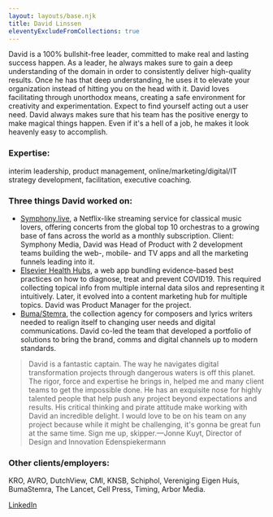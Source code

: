 ```yaml
---
layout: layouts/base.njk
title: David Linssen
eleventyExcludeFromCollections: true
---
```


David is a 100% bullshit-free leader, committed to make real and lasting success happen. As a leader, he always makes sure to gain a deep understanding of the domain in order to consistently deliver high-quality results. Once he has that deep understanding, he uses it to elevate your organization instead of hitting you on the head with it.  David loves facilitating through unorthodox means, creating a safe environment for creativity and experimentation. Expect to find yourself acting out a user need. David always makes sure that his team has the positive energy to make magical things happen. Even if it's a hell of a job, he makes it look heavenly easy to accomplish.

### Expertise: 
interim leadership, product management, online/marketing/digital/IT strategy development, facilitation, executive coaching.

### Three things David worked on:
* [Symphony.live](https://symphony.live/), a Netflix-like streaming service for classical music lovers, offering concerts from the global top 10 orchestras to a growing base of fans across the world as a monthly subscription. Client: Symphony Media, David was Head of Product with 2 development teams building the web-, mobile- and TV apps and all the marketing funnels leading into it.
* [Elsevier Health Hubs](https://elsevier.health/en-US/home), a web app bundling evidence-based best practices on how to diagnose, treat and prevent COVID19. This required collecting topical info from multiple internal data silos and representing it intuitively. Later, it evolved into a content marketing hub for multiple topics. David was Product Manager for the project.
* [Buma/Stemra](https://mijn.bumastemra.nl), the collection agency for composers and lyrics writers needed to realign itself to changing user needs and digital communications. David co-led the team that developed a portfolio of solutions to bring the brand, comms and digital channels up to modern standards.

> David is a fantastic captain. The way he navigates digital transformation projects through dangerous waters is off this planet. The rigor, force and expertise he brings in, helped me and many client teams to get the impossible done. He has an exquisite nose for highly talented people that help push any project beyond expectations and results. His critical thinking and pirate attitude make working with David an incredible delight. I would love to be on his team on any project because while it might be challenging, it's gonna be great fun at the same time. Sign me up, skipper.—Jonne Kuyt, Director of Design and Innovation Edenspiekermann

### Other clients/employers:
KRO, AVRO, DutchView, CMI, KNSB, Schiphol, Vereniging Eigen Huis, BumaStemra, The Lancet, Cell Press, Timing, Arbor Media.

[LinkedIn](https://www.linkedin.com/in/davidlinssen/)
